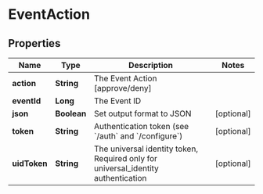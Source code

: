 

# EventAction


## Properties

Name | Type | Description | Notes
------------ | ------------- | ------------- | -------------
**action** | **String** | The Event Action [approve/deny] | 
**eventId** | **Long** | The Event ID | 
**json** | **Boolean** | Set output format to JSON |  [optional]
**token** | **String** | Authentication token (see &#x60;/auth&#x60; and &#x60;/configure&#x60;) |  [optional]
**uidToken** | **String** | The universal identity token, Required only for universal_identity authentication |  [optional]



